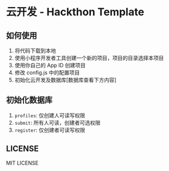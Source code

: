 # 云开发 - Hackthon Template

## 如何使用

1. 将代码下载到本地
2. 使用小程序开发者工具创建一个新的项目，项目的目录选择本项目
3. 使用你自己的  App ID 创建项目
4. 修改 config.js 中的配置项目
5. 初始化云开发及数据库[数据库查看下方内容]


## 初始化数据库

1. `profiles`: 仅创建人可读写权限
2. `submit`: 所有人可读，创建者可选权限
3. `register`: 仅创建者可读写权限


## LICENSE
MIT LICENSE